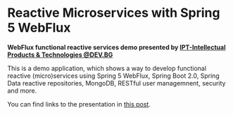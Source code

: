 # Reactive Microservices with Spring 5 WebFlux

**WebFlux functional reactive services demo presented by [IPT-Intellectual Products & Technologies @DEV.BG](http://iproduct.org/en/spring-5-webflux/)**

This is a demo application, which shows a way to develop functional reactive (micro)services using Spring 5 WebFlux, Spring Boot 2.0, Spring Data reactive repositories, MongoDB, RESTful user managemnent, security and more.

You can find links to the presentation in [this post](http://iproduct.org/en/reactive-microservices-spring-webflux/).

